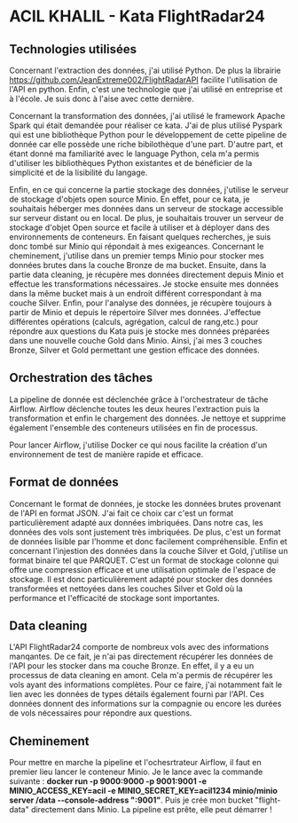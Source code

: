 # ACIL KHALIL - Kata FlightRadar24

## Technologies utilisées

Concernant l'extraction des données, j'ai utilisé Python. 
De plus la librairie https://github.com/JeanExtreme002/FlightRadarAPI facilite l'utilisation de l'API en python.
Enfin, c'est une technologie que j'ai utilisé en entreprise et à l'école. 
Je suis donc à l'aise avec cette dernière.

Concernant la transformation des données, j'ai utilisé le framework Apache Spark qui était demandée pour réaliser ce kata.
J'ai de plus utilisé Pyspark qui est une bibliothèque Python pour le développement de cette pipeline de donnée car elle possède une riche bibilothèque
d'une part.
D'autre part, et étant donné ma familiarité avec le language Python, cela m'a permis d'utiliser les bibliothèques Python existantes et de bénéficier 
de la simplicité et de la lisibilité du langage.

Enfin, en ce qui concerne la partie stockage des données, j'utilise le serveur de stockage d'objets open source Minio.
En effet, pour ce kata, je souhaitais héberger mes données dans un serveur de stockage accessible sur serveur distant ou en local.
De plus, je souhaitais trouver un serveur de stockage d'objet Open source et facile à utiliser et à déployer dans des environnements de conteneurs.
En faisant quelques recherches, je suis donc tombé sur Minio qui répondait à mes exigeances. 
Concernant le cheminement, j'utilise dans un premier temps Minio pour stocker mes données brutes dans la couche Bronze de ma bucket.
Ensuite, dans la partie data cleaning, je récupère mes données directement depuis Minio et effectue les transformations nécessaires.
Je stocke ensuite mes données dans la même bucket mais à un endroit différent correspondant à ma couche Silver.
Enfin, pour l'analyse des données, je récupère toujours à partir de Minio et depuis le répertoire Silver mes données. 
J'effectue différentes opérations (calculs, agrégation, calcul de rang,etc.) pour répondre aux questions du Kata puis
je stocke mes données préparées dans une nouvelle couche Gold dans Minio.
Ainsi, j'ai mes 3 couches Bronze, Silver et Gold permettant une gestion efficace des données.


## Orchestration des tâches

La pipeline de donnée est déclenchée grâce à l'orchestrateur de tâche Airflow. Airflow déclenche toutes les deux
heures l'extraction puis la transformation et enfin le chargement des données. 
Je nettoye et supprime également l'ensemble des conteneurs utilisées en fin de processus.

Pour lancer Airflow, j'utilise Docker ce qui nous facilite la création d'un environnement de test de manière rapide et
efficace.

## Format de données

Concernant le format de données, je stocke les données brutes provenant de l'API en format JSON. J'ai fait ce choix car c'est un format
particulièrement adapté aux données imbriquées. Dans notre cas, les données des vols sont justement très imbriquées.
De plus, c'est un format de  données lisible par l'homme et donc facilement compréhensible.
Enfin et concernant l'injestion des données dans la couche Silver et Gold,
j'utilise un format binaire tel que PARQUET.
C'est un format de stockage colonne qui offre une compression efficace et une utilisation optimale de l'espace de stockage.
Il est donc particulièrement adapté pour stocker des données transformées et nettoyées dans les couches Silver et Gold  où la performance et l'efficacité de stockage sont importantes.

## Data cleaning

L'API FlightRadar24 comporte de nombreux vols avec des informations manqantes. De ce fait, je n'ai pas directement récupérer les données de l'API pour les stocker dans 
ma couche Bronze. En effet, il y a eu un processus de data cleaning en amont. Cela m'a permis de récupérer les vols ayant des informations complètes.
Pour ce faire, j'ai notamment fait le lien avec les données de types détails également fourni par l'API.
Ces données donnent des informations sur la compagnie ou encore les durées de vols nécessaires pour répondre aux questions.

## Cheminement

Pour mettre en marche la pipeline et l'ochesrtrateur Airflow, il faut en premier lieu lancer le conteneur Minio.
Je le lance avec la commande suivante : **docker run -p 9000:9000 -p 9001:9001 -e MINIO_ACCESS_KEY=acil -e MINIO_SECRET_KEY=acil1234 minio/minio server /data --console-address ":9001"**.
Puis je crée mon bucket "flight-data" directement dans Minio.
La pipeline est prête, elle peut démarrer !


